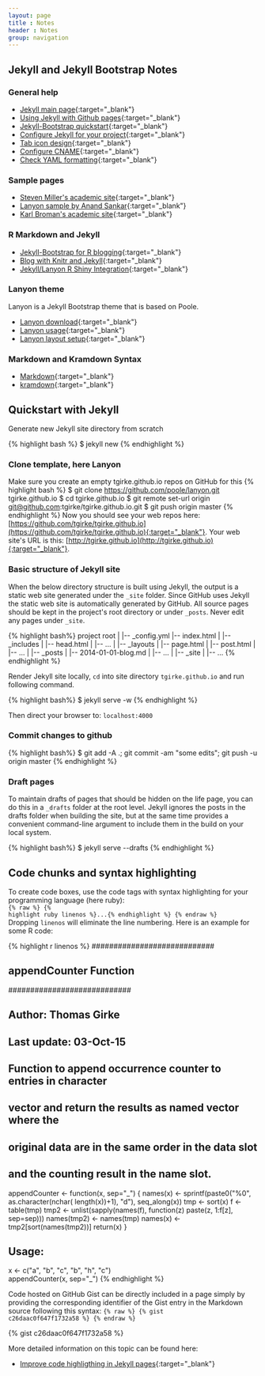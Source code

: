 ```yaml
---
layout: page
title : Notes
header : Notes
group: navigation
---
```


## Jekyll and Jekyll Bootstrap Notes

### General help 

* [Jekyll main page](http://jekyllrb.com/){:target="_blank"}
* [Using Jekyll with Github pages](https://help.github.com/articles/using-jekyll-with-pages/){:target="_blank"}
* [Jekyll-Bootstrap quickstart](http://jekyllbootstrap.com/usage/jekyll-quick-start.html){:target="_blank"}
* [Configure Jekyll for your project](http://downtothewire.io/2015/08/15/configuring-jekyll-for-user-and-project-github-pages/){:target="_blank"}
* [Tab icon design](http://modernweb.com/2013/10/28/building-a-blog-with-jekyll/){:target="_blank"}
* [Configure CNAME](https://help.github.com/articles/tips-for-configuring-a-cname-record-with-your-dns-provider/){:target="_blank"}
* [Check YAML formatting](http://www.yamllint.com/){:target="_blank"}

### Sample pages

* [Steven Miller's academic site](http://svmiller.com/blog/2015/08/create-your-website-in-jekyll/){:target="_blank"}
* [Lanyon sample by Anand Sankar](http://anandmanisankar.com/posts/set-up-blog-jekyll-github-pages/){:target="_blank"}
* [Karl Broman's academic site](http://kbroman.org/pages/about.html){:target="_blank"}

### R Markdown and Jekyll

* [Jekyll-Bootstrap for R blogging](http://lcolladotor.github.io/2013/11/09/new-Fellgernon-Bit-setup-in-Github/#.ViMHLmerSkD){:target="_blank"}
* [Blog with Knitr and Jekyll](http://jfisher-usgs.github.io/){:target="_blank"}
* [Jekyll/Lanyon R Shiny Integration](http://ragupappu.com/){:target="_blank"}

### Lanyon theme

Lanyon is a Jekyll Bootstrap theme that is based on Poole.

* [Lanyon download](https://github.com/poole/lanyon){:target="_blank"}
* [Lanyon usage](http://lanyon.getpoole.com/){:target="_blank"}
* [Lanyon layout setup](https://github.com/poole/lanyon){:target="_blank"}

### Markdown and Kramdown Syntax

* [Markdown](https://github.com/adam-p/markdown-here/wiki/Markdown-Cheatsheet){:target="_blank"}
* [kramdown](http://kramdown.gettalong.org/quickref.html){:target="_blank"}

## Quickstart with Jekyll 

Generate new Jekyll site directory from scratch

{% highlight bash %}
$ jekyll new <directory>
{% endhighlight %}

### Clone template, here Lanyon
Make sure you create an empty tgirke.github.io repos on GitHub for this 
{% highlight bash %}
$ git clone https://github.com/poole/lanyon.git tgirke.github.io
$ cd tgirke.github.io
$ git remote set-url origin git@github.com:tgirke/tgirke.github.io.git
$ git push origin master
{% endhighlight %}
Now you should see your web repos here: [https://github.com/tgirke/tgirke.github.io](https://github.com/tgirke/tgirke.github.io){:target="_blank"}.
Your web site's URL is this: [http://tgirke.github.io](http://tgirke.github.io){:target="_blank"}. 

### Basic structure of Jekyll site
When the below directory structure is built using Jekyll, the output is a
static web site generated under the <code>_site</code> folder. Since GitHub uses Jekyll
the static web site is automatically generated by GitHub. All source pages should be 
kept in the project's root directory or under <code>_posts</code>. Never edit any pages
under <code>_site</code>.

{% highlight bash%}
project root
|
|-- _config.yml
|-- index.html
|
|-- _includes
|       |-- head.html
|       |-- ...
|
|-- _layouts
|       |-- page.html
|       |-- post.html
|       |-- ...
|
|-- _posts
|       |-- 2014-01-01-blog.md
|       |-- ...
|
|-- _site
|       |-- ...
{% endhighlight %}

Render Jekyll site locally, `cd` into site directory `tgirke.github.io` 
and run following command. 

{% highlight bash%}
$ jekyll serve -w
{% endhighlight %}

Then direct your browser to: `localhost:4000`

### Commit changes to github
{% highlight bash%}
$ git add -A .; git commit -am "some edits"; git push -u origin master
{% endhighlight %}

### Draft pages
To maintain drafts of pages that should be hidden on the life page, you can do
this in a `_drafts` folder at the root level. Jekyll ignores the posts in the
drafts folder when building the site, but at the same time provides a
convenient command-line argument to include them in the build on your local
system. 

{% highlight bash%}
$ jekyll serve --drafts
{% endhighlight %}


## Code chunks and syntax highlighting

To create code boxes, use the code tags with syntax highlighting for your programming 
language (here ruby): <br/> 
<code>{% raw %} {% highlight ruby linenos %}...{% endhighlight %} {% endraw %}</code> <br/>
Dropping `linenos` will eliminate the line numbering. Here is an example
for some R code:

{% highlight r linenos %}
############################
## appendCounter Function ##
############################
## Author: Thomas Girke
## Last update: 03-Oct-15

## Function to append occurrence counter to entries in character 
## vector and return the results as named vector where the 
## original data are in the same order in the data slot
## and the counting result in the name slot.
appendCounter <- function(x, sep="_") {
    names(x) <- sprintf(paste0("%0", as.character(nchar(
                        length(x))+1), "d"), seq_along(x))
    tmp <- sort(x)
    f <- table(tmp)
    tmp2 <- unlist(sapply(names(f), function(z) paste(z, 1:f[z], 
                   sep=sep)))
    names(tmp2) <- names(tmp)
    names(x) <- tmp2[sort(names(tmp2))]
    return(x)
}
## Usage:
x <-  c("a", "b", "c", "b", "h", "c")                                            
appendCounter(x, sep="_")
{% endhighlight %}

Code hosted on GitHub Gist can be directly included in a page simply by providing the 
corresponding identifier of the Gist entry in the Markdown source following this syntax: 
<code>{% raw %} {% gist c26daac0f647f1732a58 %} {% endraw %}</code>

{% gist c26daac0f647f1732a58 %}

More detailed information on this topic can be found here: 

* [Improve code highligthing in Jekyll pages](http://demisx.github.io/jekyll/2014/01/13/improve-code-highlighting-in-jekyll.html){:target="_blank"}

